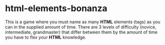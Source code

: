 # html-elements-bonanza

This is a game where you must name as many **HTML** elements (tags) as you can in the supplied amount of time. There are 3 levels of difficulty (novice, intermediate, grandmaster) that differ between them by the amount of time you have to flex your **HTML** knowledge.
